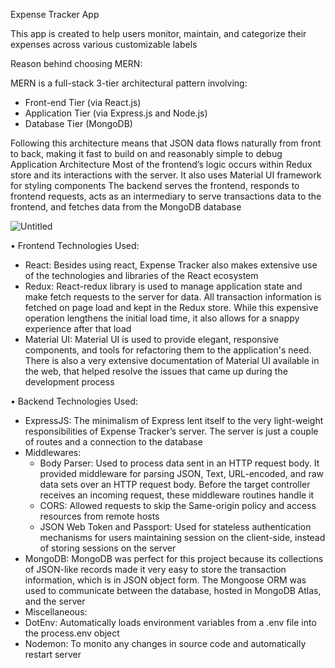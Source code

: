 Expense Tracker App

This app is created to help users monitor, maintain, and categorize their expenses across various customizable labels

Reason behind choosing MERN:

MERN is a full-stack 3-tier architectural pattern involving:
 - Front-end Tier (via React.js)
 - Application Tier (via Express.js and Node.js)
 - Database Tier (MongoDB)

Following this architecture means that JSON data flows naturally from front to back, making it fast to build on and reasonably simple to debug
Application Architecture
Most of the frontend’s logic occurs within Redux store and its interactions with the server. It also uses Material UI framework for styling components
The backend serves the frontend, responds to frontend requests, acts as an intermediary to serve transactions data to the frontend, and fetches data from the MongoDB database

![Untitled](https://user-images.githubusercontent.com/111634860/194803165-4232d698-81f9-44ee-ac8f-4b7f63497732.png)

•	Frontend Technologies Used:
  - React: Besides using react, Expense Tracker also makes extensive use of the technologies and libraries of the React ecosystem
  - Redux: React-redux library is used to manage application state and make fetch requests to the server for data. All transaction information is fetched on page load and kept in the Redux store. While this expensive operation lengthens the initial load time, it also allows for a snappy experience after that load
  - Material UI: Material UI is used to provide elegant, responsive components, and tools for refactoring them to the application's need. There is also a very extensive documentation of Material UI available in the web, that helped resolve the issues that came up during the development process
  
•	Backend Technologies Used:
  - ExpressJS: The minimalism of Express lent itself to the very light-weight responsibilities of Expense Tracker’s server. The server is just a couple of routes and a connection to the database
  - Middlewares:
    - Body Parser: Used to process data sent in an HTTP request body. It provided middleware for parsing JSON, Text, URL-encoded, and raw data sets over an HTTP request body. Before the target controller receives an incoming request, these middleware routines handle it
    - CORS: Allowed requests to skip the Same-origin policy and access resources from remote hosts
    - JSON Web Token and Passport: Used for stateless authentication mechanisms for users maintaining session on the client-side, instead of storing sessions on the server
 - MongoDB: MongoDB was perfect for this project because its collections of JSON-like records made it very easy to store the transaction information, which is in JSON object form. The Mongoose ORM was used to communicate between the database, hosted in MongoDB Atlas, and the server
 - Miscellaneous: 
 - DotEnv: Automatically loads environment variables from a .env file into the process.env object
 - Nodemon: To monito any changes in source code and automatically restart server
